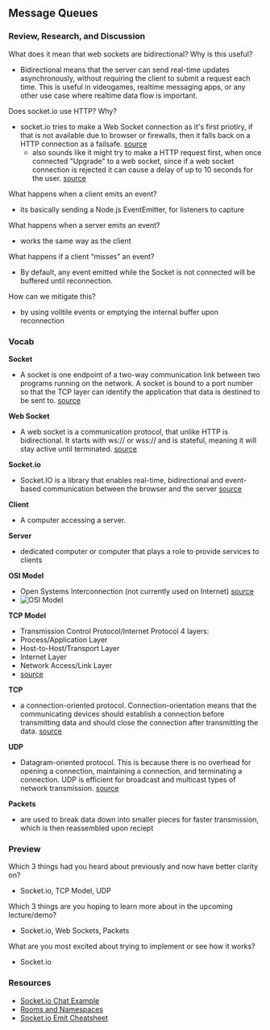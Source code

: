 ## Message Queues

### Review, Research, and Discussion
What does it mean that web sockets are bidirectional? Why is this useful?
- Bidirectional means that the server can send real-time updates
asynchronously, without requiring the client to submit a request each time. This is useful in videogames, realtime messaging apps, or any other use case where realtime data flow is important.

Does socket.io use HTTP? Why?
- socket.io tries to make a Web Socket connection as it's first priotiry, if that is not available due to browser or firewalls, then it falls back on a HTTP connection as a failsafe. [source](https://socket.io/docs/v4/)
  - also sounds like it might try to make a HTTP request first, when once connected "Upgrade" to a web socket, since if a web socket connection is rejected it can cause a delay of up to 10 seconds for the user. [source](https://www.amx.com/en/site_elements/benefits-and-applications-of-websockets)

What happens when a client emits an event?
- its basically sending a Node.js EventEmitter, for listeners to capture

What happens when a server emits an event?
- works the same way as the client

What happens if a client “misses” an event?
- By default, any event emitted while the Socket is not connected will be buffered until reconnection.

How can we mitigate this?
- by using volitile events or emptying the internal buffer upon reconnection

### Vocab
**Socket**
- A socket is one endpoint of a two-way communication link between two programs running on the network. A socket is bound to a port number so that the TCP layer can identify the application that data is destined to be sent to. [source](https://docs.oracle.com/javase/tutorial/networking/sockets/definition.html)

**Web Socket**
- A web socket is a communication protocol, that unlike HTTP is bidirectional. It starts with ws:// or wss:// and is stateful, meaning it will stay active until terminated. [source](https://www.geeksforgeeks.org/what-is-web-socket-and-how-it-is-different-from-the-http/)

**Socket.io**
- Socket.IO is a library that enables real-time, bidirectional and event-based communication between the browser and the server [source](https://socket.io/docs/v4/)

**Client**
- A computer accessing a server.

**Server**
- dedicated computer or computer that plays a role to provide services to clients

**OSI Model**
- Open Systems Interconnection (not currently used on Internet) [source](https://www.geeksforgeeks.org/layers-of-osi-model/)
- ![OSI Model](https://media.geeksforgeeks.org/wp-content/uploads/computer-network-osi-model-layers.png)

**TCP Model**
- Transmission Control Protocol/Internet Protocol 4 layers:
- Process/Application Layer
- Host-to-Host/Transport Layer
- Internet Layer
- Network Access/Link Layer
- [source](https://www.geeksforgeeks.org/tcp-ip-model/)

**TCP**
- a connection-oriented protocol. Connection-orientation means that the communicating devices should establish a connection before transmitting data and should close the connection after transmitting the data. [source](https://www.geeksforgeeks.org/differences-between-tcp-and-udp/)

**UDP**
- Datagram-oriented protocol. This is because there is no overhead for opening a connection, maintaining a connection, and terminating a connection. UDP is efficient for broadcast and multicast types of network transmission. [source](https://www.geeksforgeeks.org/differences-between-tcp-and-udp/)

**Packets**
- are used to break data down into smaller pieces for faster transmission, which is then reassembled upon reciept



### Preview
Which 3 things had you heard about previously and now have better clarity on?
- Socket.io, TCP Model, UDP

Which 3 things are you hoping to learn more about in the upcoming lecture/demo?
- Socket.io, Web Sockets, Packets

What are you most excited about trying to implement or see how it works?
- Socket.io

### Resources
- [Socket.io Chat Example](https://socket.io/get-started/chat/)
- [Rooms and Namespaces](https://socket.io/docs/rooms-and-namespaces/)
- [Socket.io Emit Cheatsheet](https://socket.io/docs/emit-cheatsheet/)
